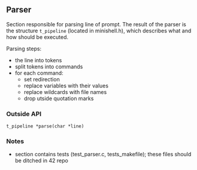 
## Parser

Section responsible for parsing line of prompt.
The result of the parser is the structure `t_pipeline` (located in minishell.h), which describes what and how should be executed.

Parsing steps:
- the line into tokens
- split tokens into commands
- for each command:
	- set redirection
	- replace variables with their values
	- replace wildcards with file names
	- drop utside quotation marks

### Outside API

`t_pipeline *parse(char *line)`

### Notes

- section contains tests (test_parser.c, tests_makefile); these files should be ditched in 42 repo